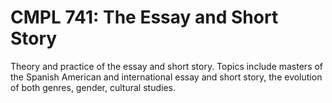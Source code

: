# CMPL 741: The Essay and Short Story

Theory and practice of the essay and short story. Topics include masters of the Spanish American and international essay and short story, the evolution of both genres, gender, cultural studies.